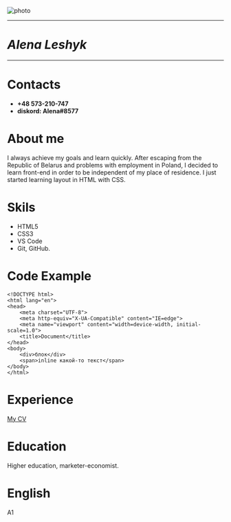 ![photo](../photo_2022-06-03_21-36-43.jpg "My photo")
********
# *Alena Leshyk*
*******
# Contacts 

* **+48 573-210-747**
* **diskord: Alena#8577**

# About me

I always achieve my goals and learn quickly. After escaping from the Republic of Belarus and problems with employment in Poland, I decided to learn front-end in order to be independent of my place of residence.
I just started learning layout in HTML with CSS.

# Skils

* HTML5
* CSS3
* VS Code
* Git, GitHub.

# Code Example 
```
<!DOCTYPE html>
<html lang="en">
<head>
    <meta charset="UTF-8">
    <meta http-equiv="X-UA-Compatible" content="IE=edge">
    <meta name="viewport" content="width=device-width, initial-scale=1.0">
    <title>Document</title>
</head>
<body>
    <div>блок</div>
    <span>inline какой-то текст</span>
</body>
</html>
```
# Experience

 [My CV](https://github.com/Alenyszka/rsschool-cv/blob/gh-pages/cv.md "My CV")

# Education

 Higher education, marketer-economist.

# English

 А1
